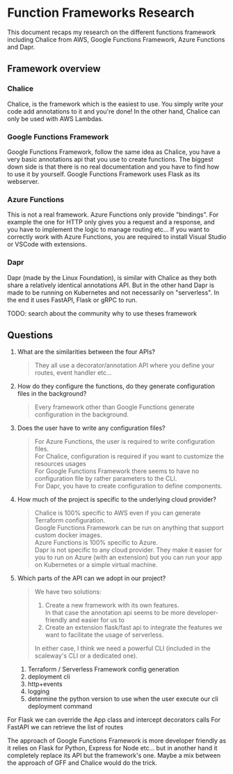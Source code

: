 # Function Frameworks Research

This document recaps my research on the different functions framework including Chalice from AWS, Google Functions Framework, Azure Functions and Dapr.

## Framework overview

### Chalice

Chalice, is the framework which is the easiest to use. You simply write your code add annotations to it and you're done! In the other hand, Chalice can only be used with AWS Lambdas.

### Google Functions Framework

Google Functions Framework, follow the same idea as Chalice, you have a very basic annotations api that you use to create functions. The biggest down side is that there is no real documentation and you have to find how to use it by yourself.
Google Functions Framework uses Flask as its webserver.

### Azure Functions

This is not a real framework. Azure Functions only provide "bindings". For example the one for HTTP only gives you a request and a response, and you have to implement the logic to manage routing etc...
If you want to correctly work with Azure Functions, you are required to install Visual Studio or VSCode with extensions.

### Dapr

Dapr (made by the Linux Foundation), is similar with Chalice as they both share a relatively identical annotations API. But in the other hand Dapr is made to be running on Kubernetes and not necessarily on "serverless". In the end it uses FastAPI, Flask or gRPC to run.

TODO: search about the community why to use theses framework

## Questions

1. What are the similarities between the four APIs?
    > They all use a decorator/annotation API where you define your routes, event handler etc...

2. How do they configure the functions, do they generate configuration files in the background?
    > Every framework other than Google Functions generate configuration in the background.

3. Does the user have to write any configuration files?
    > For Azure Functions, the user is required to write configuration files.  
    > For Chalice, configuration is required if you want to customize the resources usages  
    > For Google Functions Framework there seems to have no configuration file by rather parameters to the CLI.  
    > For Dapr, you have to create configuration to define components.

4. How much of the project is specific to the underlying cloud provider?
    > Chalice is 100% specific to AWS even if you can generate Terraform configuration.  
    > Google Functions Framework can be run on anything that support custom docker images.  
    > Azure Functions is 100% specific to Azure.  
    > Dapr is not specific to any cloud provider. They make it easier for you to run on Azure (with an extension) but you can run your app on Kubernetes or a simple virtual machine.

5. Which parts of the API can we adopt in our project?  
    > We have two solutions:
    >
    >    1. Create a new framework with its own features.  
    >       In that case the annotation api seems to be more developer-friendly and easier for us to
    >    2. Create an extension flask/fast api to integrate the features we want to facilitate the usage of serverless.  
    >
    > In either case, I think we need a powerful CLI (included in the scaleway's CLI or a dedicated one).

    1. Terraform / Serverless Framework config generation
    2. deployment cli
    3. http+events
    4. logging
    5. determine the python version to use when the user execute our cli deployment command

For Flask we can override the App class and intercept decorators calls
For FastAPI we can retrieve the list of routes

The approach of Google Functions Framework is more developer friendly as it relies on Flask for Python, Express for Node etc... but in another hand it completely replace its API but the framework's one. Maybe a mix between the approach of GFF and Chalice would do the trick.
